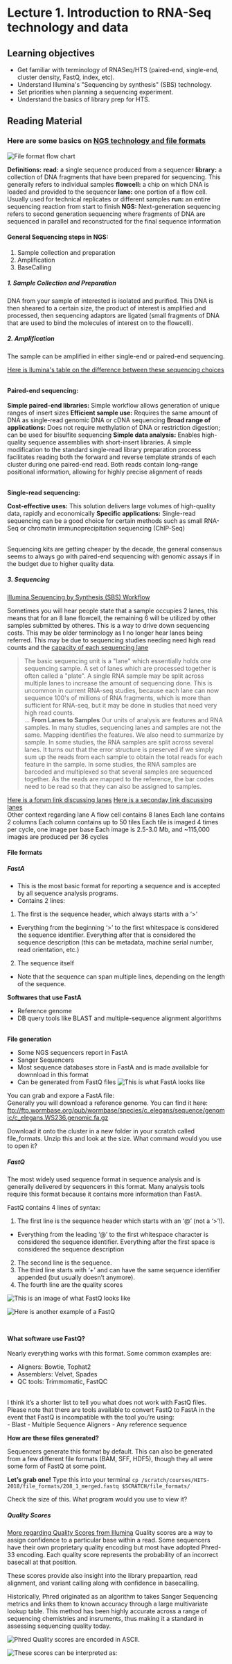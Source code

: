 # Lecture 1. Introduction to RNA-Seq technology and data
## Learning objectives
- Get familiar with terminology of RNASeq/HTS (paired-end, single-end, cluster density, FastQ, index, etc).
- Understand Illumina's "Sequencing by synthesis" (SBS) technology.
- Set priorities when planning a sequencing experiment.
- Understand the basics of library prep for HTS.

## Reading Material
### Here are some basics on [NGS technology and file formats](https://learn.gencore.bio.nyu.edu/ngs-file-formats/)
![File format flow chart](Relativelinks/FileFormatFlowChart.png)

**Definitions:**
**read:** a single sequence produced from a sequencer
**library:** a collection of DNA fragments that have been prepared for sequencing. This generally refers to individual samples
**flowcell:** a chip on which DNA is loaded and provided to the sequencer
**lane:** one portion of a flow cell. Usually used for technical replicates or different samples
**run:** an entire sequencing reaction from start to finish
**NGS:** Next-generation sequencing refers to second generation sequencing where fragments of DNA are sequenced in parallel and reconstructed for the final sequence information

#### General Sequencing steps in NGS:
1. Sample collection and preparation
2. Amplification
3. BaseCalling

##### **1. Sample Collection and Preparation**
DNA from your sample of interested is isolated and purified. This DNA is then sheared to a certain size, the product of interest is amplified and processed, then sequencing adaptors are ligated (small fragments of DNA that are used to bind the molecules of interest on to the flowcell).

##### **2. Amplification**
The sample can be amplified in either single-end or paired-end sequencing. 

[Here is Ilumina's table on the difference between these sequencing choices](https://www.illumina.com/science/technology/next-generation-sequencing/plan-experiments/paired-end-vs-single-read.html)

<br>  **Paired-end sequencing:** <br>  
**Simple paired-end libraries:** Simple workflow allows generation of unique ranges of insert sizes
**Efficient sample use:** Requires the same amount of DNA as single-read genomic DNA or cDNA sequencing
**Broad range of applications:** Does not require methylation of DNA or restriction digestion; can be used for bisulfite sequencing
**Simple data analysis:** Enables high-quality sequence assemblies with short-insert libraries. A simple modification to the standard single-read library preparation process facilitates reading both the forward and reverse template strands of each cluster during one paired-end read. Both reads contain long-range positional information, allowing for highly precise alignment of reads

<br>  **Single-read sequencing:**  <br>  

**Cost-effective uses:** This solution delivers large volumes of high-quality data, rapidly and economically
**Specific applications:** Single-read sequencing can be a good choice for certain methods such as small RNA-Seq or chromatin immunoprecipitation sequencing (ChIP-Seq)

<br>  
Sequencing kits are getting cheaper by the decade, the general consensus seems to always go with paired-end sequencing with genomic assays if in the budget due to higher quality data. <br>  
  
##### **3. Sequencing**
[Illumina Sequencing by Synthesis (SBS) Workflow](https://youtu.be/fCd6B5HRaZ8?si=KBfoI6uNyxmuxgiR)
  
Sometimes you will hear people state that a sample occupies 2 lanes, this means that for an 8 lane flowcell, the remaining 6 will be utilized by other samples submitted by otheres. This is a way to drive down sequencing costs. This may be older terminology as I no longer hear lanes being referred. This may be due to sequencing studies needing need high read counts and the [capacity of each sequencing lane](https://online.stat.psu.edu/stat555/node/13/#:~:text=The%20basic%20sequencing%20unit%20is,the%20amount%20of%20sequencing%20done.)
  
>The basic sequencing unit is a "lane" which essentially holds one sequencing sample.  A set of lanes which are processed together is often called a "plate". A single RNA sample may be split across multiple lanes to increase the amount of sequencing done.  This is uncommon in current RNA-seq studies, because each lane can now sequence 100's of millions of RNA fragments, which is more than sufficient for RNA-seq, but it may be done in studies that need very high read counts.  
>...
> **From Lanes to Samples**
>Our units of analysis are features and RNA samples.  In many studies, sequencing lanes and samples are not the same.  Mapping identifies the features.  We also need to summarize by sample. In some studies, the RNA samples are split across several lanes.  It turns out that the error structure is preserved if we simply sum up the reads from each sample to obtain the total reads for each feature in the sample. In some studies, the RNA samples are barcoded and multiplexed so that several samples are sequenced together.  As the reads are mapped to the reference, the bar codes need to be read so that they can also be assigned to samples.


[Here is a forum link discussing lanes](https://www.biostars.org/p/48906/)
[Here is a seconday link discussing lanes](https://bioinformatics.stackexchange.com/questions/4564/relationship-between-sequencing-lane-and-ngs-dataset)
  <br>
Other context regarding lane
A flow cell contains 8 lanes
Each lane contains 2 columns
Each column contains up to 50 tiles
Each tile is imaged 4 times per cycle, one image per base
Each image is 2.5-3.0 Mb, and ~115,000 images are produced per 36 cycles

#### File formats
##### **FastA**
- This is the most basic format for reporting a sequence and is accepted by all sequence analysis programs.
- Contains 2 lines:
1. The first is the sequence header, which always starts with a ‘>’
- Everything from the beginning ‘>’ to the first whitespace is considered the sequence identifier. Everything after that is considered the sequence description (this can be metadata, machine serial number, read orientation, etc.)
2. The sequence itself 
- Note that the sequence can span multiple lines, depending on the length of the sequence.
  
**Softwares that use FastA** <br>  
- Reference genome
- DB query tools like BLAST and multiple-sequence alignment algorithms

<br>  **File generation**  <br>  
- Some NGS sequencers report in FastA
- Sanger Sequencers
- Most sequence databases store in FastA and is made availalble for downnload in this format
- Can be generated from FastQ files
![This is what FastA looks like](Relativelinks/fastaPic.png)
  
You can grab and expore a FastA file:  
Generally you will download a reference genome. You can find it here: ftp://ftp.wormbase.org/pub/wormbase/species/c_elegans/sequence/genomic/c_elegans.WS236.genomic.fa.gz
  
Download it onto the cluster in a new folder in your scratch called file_formats. Unzip this and look at the size. What command would you use to open it?
  
##### **FastQ**  <br>  
The most widely used sequence format in sequence analysis and is generally delivered by sequencers in this format. Many analysis tools require this format because it contains more information than FastA.
  
FastQ contains 4 lines of syntax:  
1. The first line is the sequence header which starts with an ‘@’ (not a ‘>’!).
- Everything from the leading ‘@’ to the first whitespace character is considered the sequence identifier. Everything after the first space is considered the sequence description
2. The second line is the sequence.
3. The third line starts with ‘+’ and can have the same sequence identifier appended (but usually doesn’t anymore).
4. The fourth line are the quality scores

![This is an image of what FastQ looks like](Relativelinks/fastqPic.png)

![Here is another example of a FastQ](Relativelinks/fastqPic2.png)

<br>  

**What software use FastQ?**
<br>  
Nearly everything works with this format. Some common examples are:
- Aligners: Bowtie, Tophat2
- Assemblers: Velvet, Spades
- QC tools: Trimmomatic, FastQC
<br>  
I think it’s a shorter list to tell you what does not work with FastQ files. Please note that there are tools available to convert FastQ to FastA in the event that FastQ is incompatible with the tool you’re using:
<br>  
- Blast
- Multiple Sequence Aligners
- Any reference sequence
<br>  

**How are these files generated?**
<br>  

Sequencers generate this format by default.
This can also be generated from a few different file formats (BAM, SFF, HDF5), though they all were some form of FastQ at some point.
<br>  

**Let’s grab one!**
Type this into your terminal
`cp /scratch/courses/HITS-2018/file_formats/208_1_merged.fastq $SCRATCH/file_formats/`

Check the size of this. What program would you use to view it?

##### **Quality Scores**
[More regarding Quality Scores from Illumina](technote_Q-Scores.pdf)
Quality scores are a way to assign confidence to a particular base within a read. Some sequencers have their own proprietary quality encoding but most have adopted Phred-33 encoding. Each quality score represents the probability of an incorrect basecall at that position.

These scores provide also insight into the library prepaartion, read alignment, and variant calling along with confidence in basecalling.

Historically, Phred originated as an algorithm to takes Sanger Sequencing metrics and links them to known accuracy through a large multivariate lookup table. This method has been highly accurate across a range of sequencing chemistries and insruments, thus making it a standard in assessing sequencing quality today.

![Phred Quality scores are encorded in ASCII.](ASCIIPhred.png)

 ![These scores can be interpreted as:](QualityScoreInterpretation.png)

 
